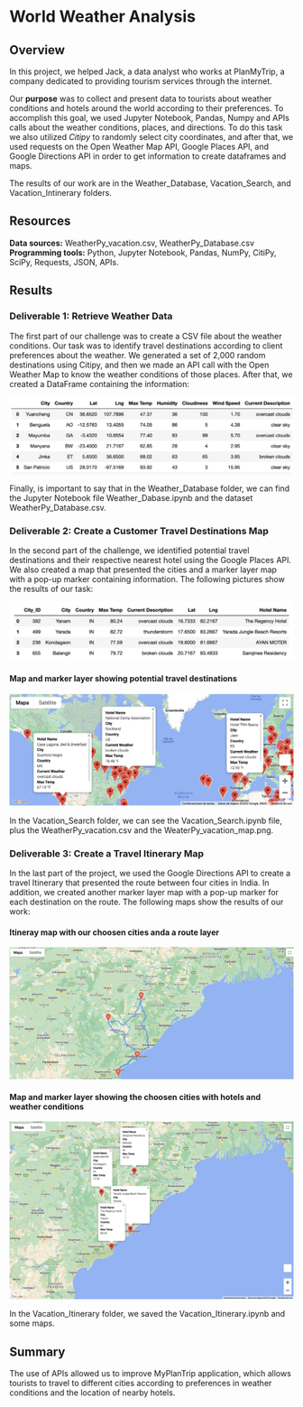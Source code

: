 # World Weather Analysis

## Overview

In this project, we helped Jack, a data analyst who works at PlanMyTrip,  a company dedicated to providing tourism services through the internet.

Our **purpose** was to collect and present data to tourists about weather conditions and hotels around the world according to their preferences. To accomplish this goal, we used Jupyter Notebook, Pandas, Numpy and APIs calls about the weather conditions, places, and directions. To do this task we also utilized _Citipy_ to randomly select city coordinates, and after that, we used requests on the Open Weather Map API, Google Places API, and Google Directions API in order to get information to create dataframes and maps.

The results of our work are in the Weather_Database, Vacation_Search, and Vacation_Intinerary folders.

## Resources
**Data sources:** WeatherPy_vacation.csv, WeatherPy_Database.csv
**Programming tools:** Python, Jupyter Notebook, Pandas, NumPy, CitiPy, SciPy, Requests, JSON, APIs.

## Results

### Deliverable 1: Retrieve Weather Data
The first part of our challenge was to create a CSV file about the weather conditions. Our task was to identify travel destinations according to client preferences about the weather. We generated a set of 2,000 random destinations using Citipy, and then we made an API call with the Open Weather Map to know the weather conditions of those places. After that, we created a DataFrame containing the information:

![Alt text](/Resources/1dataframe.png "imagen1")

Finally, is important to say that in the Weather_Database folder, we can find the Jupyter Notebook file Weather_Dabase.ipynb and the dataset WeatherPy_Database.csv.

### Deliverable 2: Create a Customer Travel Destinations Map

In the second part of the challenge, we identified potential travel destinations and their respective nearest hotel using the Google Places API. We also created a map that presented the cities and a marker layer map with a pop-up marker containing information. The following pictures show the results of our task:

![Alt text](/Resources/df_hotels.png "imagen2")

#### Map and marker layer showing potential travel destinations
![Alt text](/Vacation_Search/WeatherPy_vacation_map.png "imagen3")

In the Vacation_Search folder, we can see the Vacation_Search.ipynb file, plus the WeatherPy_vacation.csv and the WeaterPy_vacation_map.png.

### Deliverable 3: Create a Travel Itinerary Map

In the last part of the project,  we used the Google Directions API to create a travel Itinerary that presented the route between four cities in India. In addition, we created another marker layer map with a pop-up marker for each destination on the route.
The following maps show the results of our work:

#### Itineray map with our choosen cities anda a route layer
![Alt text](/Vacation_Itinerary/WeatherPy_travel_map.png "imagen4")

#### Map and marker layer showing the choosen cities with hotels and weather conditions
![Alt text](/Vacation_Itinerary/WeatherPy_travel_map_markers.png "imagen5")

In the Vacation_Itinerary folder, we saved the Vacation_Itinerary.ipynb and some maps.

## Summary

The use of APIs allowed us to improve MyPlanTrip application, which allows tourists to travel to different cities according to preferences in weather conditions and the location of nearby hotels.
